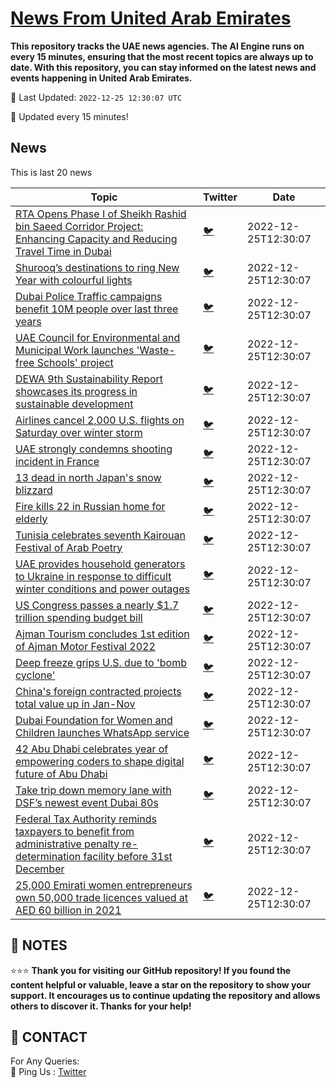 [News From United Arab Emirates](https://github.com/UAE-Camel/News)
==========

**This repository tracks the UAE news agencies. 
The AI Engine runs on every 15 minutes, ensuring that the most recent topics are always up to date. 
With this repository, you can stay informed on the latest news and events happening in United Arab Emirates.**


📆 Last Updated: `2022-12-25 12:30:07 UTC`

🔧 Updated every 15 minutes!


## News

This is last 20 news

| Topic | Twitter | Date |
| ------------ | --- | ------- |
| [RTA Opens Phase I of Sheikh Rashid bin Saeed Corridor Project: Enhancing Capacity and Reducing Travel Time in Dubai](https://github.com/UAE-Camel/News/blob/main/markdown/1395303114080.md) | [🐦](https://twitter.com/UAECamelNews/status/1606990642953031681) | 2022-12-25T12:30:07
| [Shurooq’s destinations to ring New Year with colourful lights](https://github.com/UAE-Camel/News/blob/main/markdown/1395303114093.md) | [🐦](https://twitter.com/UAECamelNews/status/1606987374940110853) | 2022-12-25T12:30:07
| [Dubai Police Traffic campaigns benefit 10M people over last three years](https://github.com/UAE-Camel/News/blob/main/markdown/1395303114094.md) | [🐦](https://twitter.com/UAECamelNews/status/1606985622538838017) | 2022-12-25T12:30:07
| [UAE Council for Environmental and Municipal Work launches 'Waste-free Schools' project](https://github.com/UAE-Camel/News/blob/main/markdown/1395303114048.md) | [🐦](https://twitter.com/UAECamelNews/status/1606930074388910081) | 2022-12-25T12:30:07
| [DEWA 9th Sustainability Report showcases its progress in sustainable development](https://github.com/UAE-Camel/News/blob/main/markdown/1395303114071.md) | [🐦](https://twitter.com/UAECamelNews/status/1606927828389400576) | 2022-12-25T12:30:07
| [Airlines cancel 2,000 U.S. flights on Saturday over winter storm](https://github.com/UAE-Camel/News/blob/main/markdown/1395303114063.md) | [🐦](https://twitter.com/UAECamelNews/status/) | 2022-12-25T12:30:07
| [UAE strongly condemns shooting incident in France](https://github.com/UAE-Camel/News/blob/main/markdown/1395303114061.md) | [🐦](https://twitter.com/UAECamelNews/status/) | 2022-12-25T12:30:07
| [13 dead in north Japan's snow blizzard](https://github.com/UAE-Camel/News/blob/main/markdown/1395303114052.md) | [🐦](https://twitter.com/UAECamelNews/status/) | 2022-12-25T12:30:07
| [Fire kills 22 in Russian home for elderly](https://github.com/UAE-Camel/News/blob/main/markdown/1395303114050.md) | [🐦](https://twitter.com/UAECamelNews/status/) | 2022-12-25T12:30:07
| [Tunisia celebrates seventh Kairouan Festival of Arab Poetry](https://github.com/UAE-Camel/News/blob/main/markdown/1395303114043.md) | [🐦](https://twitter.com/UAECamelNews/status/) | 2022-12-25T12:30:07
| [UAE provides household generators to Ukraine in response to difficult winter conditions and power outages](https://github.com/UAE-Camel/News/blob/main/markdown/1395303114034.md) | [🐦](https://twitter.com/UAECamelNews/status/) | 2022-12-25T12:30:07
| [US Congress passes a nearly $1.7 trillion spending budget bill](https://github.com/UAE-Camel/News/blob/main/markdown/1395303114032.md) | [🐦](https://twitter.com/UAECamelNews/status/) | 2022-12-25T12:30:07
| [Ajman Tourism concludes 1st edition of Ajman Motor Festival 2022](https://github.com/UAE-Camel/News/blob/main/markdown/1395303114024.md) | [🐦](https://twitter.com/UAECamelNews/status/) | 2022-12-25T12:30:07
| [Deep freeze grips U.S. due to 'bomb cyclone'](https://github.com/UAE-Camel/News/blob/main/markdown/1395303114021.md) | [🐦](https://twitter.com/UAECamelNews/status/) | 2022-12-25T12:30:07
| [China's foreign contracted projects total value up in Jan-Nov](https://github.com/UAE-Camel/News/blob/main/markdown/1395303114022.md) | [🐦](https://twitter.com/UAECamelNews/status/) | 2022-12-25T12:30:07
| [Dubai Foundation for Women and Children launches WhatsApp service](https://github.com/UAE-Camel/News/blob/main/markdown/1395303114016.md) | [🐦](https://twitter.com/UAECamelNews/status/) | 2022-12-25T12:30:07
| [42 Abu Dhabi celebrates year of empowering coders to shape digital future of Abu Dhabi](https://github.com/UAE-Camel/News/blob/main/markdown/1395303114014.md) | [🐦](https://twitter.com/UAECamelNews/status/) | 2022-12-25T12:30:07
| [Take trip down memory lane with DSF’s newest event Dubai 80s](https://github.com/UAE-Camel/News/blob/main/markdown/1395303114010.md) | [🐦](https://twitter.com/UAECamelNews/status/) | 2022-12-25T12:30:07
| [Federal Tax Authority reminds taxpayers to benefit from administrative penalty re-determination facility before 31st December](https://github.com/UAE-Camel/News/blob/main/markdown/1395303113619.md) | [🐦](https://twitter.com/UAECamelNews/status/) | 2022-12-25T12:30:07
| [25,000 Emirati women entrepreneurs own 50,000 trade licences valued at AED 60 billion in 2021](https://github.com/UAE-Camel/News/blob/main/markdown/1395303113621.md) | [🐦](https://twitter.com/UAECamelNews/status/) | 2022-12-25T12:30:07




## 📝 NOTES

⭐⭐⭐ **Thank you for visiting our GitHub repository! If you found the content helpful or valuable, leave a star on the repository to show your support. It encourages us to continue updating the repository and allows others to discover it. Thanks for your help!**

## 📨 CONTACT

 For Any Queries:  
            🏓 Ping Us : [Twitter](https://twitter.com/UAECamelNews)